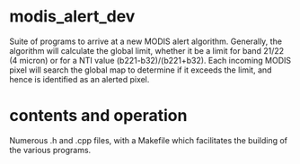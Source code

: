 # modis_alert_dev
Suite of programs  to arrive at a new MODIS alert algorithm. Generally, the algorithm will calculate the global limit, whether it 
be a limit for band 21/22 (4 micron) or for a NTI value (b221-b32)/(b221+b32). 
Each incoming MODIS pixel will search the global map to determine if it exceeds the limit, and hence is identified as an alerted 
pixel.

# contents and operation
Numerous .h and .cpp files, with a Makefile which facilitates the building of the various programs.
